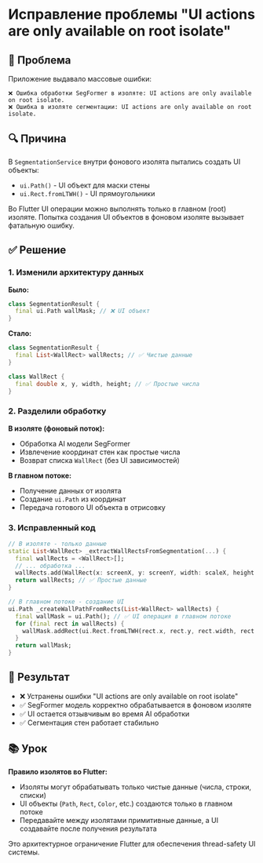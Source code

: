 # Исправление проблемы "UI actions are only available on root isolate"

## 🐛 Проблема
Приложение выдавало массовые ошибки:
```
❌ Ошибка обработки SegFormer в изоляте: UI actions are only available on root isolate.
❌ Ошибка в изоляте сегментации: UI actions are only available on root isolate.
```

## 🔍 Причина
В `SegmentationService` внутри фонового изолята пытались создать UI объекты:
- `ui.Path()` - UI объект для маски стены
- `ui.Rect.fromLTWH()` - UI прямоугольники

Во Flutter UI операции можно выполнять только в главном (root) изоляте. Попытка создания UI объектов в фоновом изоляте вызывает фатальную ошибку.

## ✅ Решение

### 1. Изменили архитектуру данных
**Было:**
```dart
class SegmentationResult {
  final ui.Path wallMask; // ❌ UI объект
}
```

**Стало:**
```dart
class SegmentationResult {
  final List<WallRect> wallRects; // ✅ Чистые данные
}

class WallRect {
  final double x, y, width, height; // ✅ Простые числа
}
```

### 2. Разделили обработку
**В изоляте (фоновый поток):**
- Обработка AI модели SegFormer
- Извлечение координат стен как простые числа
- Возврат списка `WallRect` (без UI зависимостей)

**В главном потоке:**
- Получение данных от изолята 
- Создание `ui.Path` из координат
- Передача готового UI объекта в отрисовку

### 3. Исправленный код

```dart
// В изоляте - только данные
static List<WallRect> _extractWallRectsFromSegmentation(...) {
  final wallRects = <WallRect>[];
  // ... обработка ...
  wallRects.add(WallRect(x: screenX, y: screenY, width: scaleX, height: scaleY));
  return wallRects; // ✅ Простые данные
}

// В главном потоке - создание UI
ui.Path _createWallPathFromRects(List<WallRect> wallRects) {
  final wallMask = ui.Path(); // ✅ UI операция в главном потоке
  for (final rect in wallRects) {
    wallMask.addRect(ui.Rect.fromLTWH(rect.x, rect.y, rect.width, rect.height));
  }
  return wallMask;
}
```

## 🎯 Результат
- ❌ Устранены ошибки "UI actions are only available on root isolate"
- ✅ SegFormer модель корректно обрабатывается в фоновом изоляте
- ✅ UI остается отзывчивым во время AI обработки
- ✅ Сегментация стен работает стабильно

## 📚 Урок
**Правило изолятов во Flutter:**
- Изоляты могут обрабатывать только чистые данные (числа, строки, списки)
- UI объекты (`Path`, `Rect`, `Color`, etc.) создаются только в главном потоке
- Передавайте между изолятами примитивные данные, а UI создавайте после получения результата

Это архитектурное ограничение Flutter для обеспечения thread-safety UI системы. 